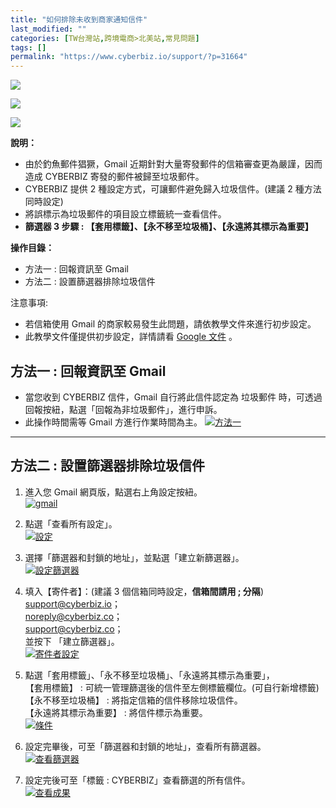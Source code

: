 ```yaml
---
title: "如何排除未收到商家通知信件"
last_modified: ""
categories: [TW台灣站,跨境電商>北美站,常見問題]
tags: []
permalink: "https://www.cyberbiz.io/support/?p=31664"
---
```


![](https://www.cyberbiz.io/support/wp-content/uploads/適用站別.png)

[![](https://www.cyberbiz.io/support/wp-content/uploads/台灣站.png)](https://www.cyberbiz.io/support/?page_id=2490)

[![](https://www.cyberbiz.io/support/wp-content/uploads/北美站.png)](https://www.cyberbiz.io/support/?page_id=9206)

**說明：**  

* 由於釣魚郵件猖獗，Gmail 近期針對大量寄發郵件的信箱審查更為嚴謹，因而造成 CYBERBIZ 寄發的郵件被歸至垃圾郵件。 
* CYBERBIZ 提供 2 種設定方式，可讓郵件避免歸入垃圾信件。(建議 2 種方法同時設定)
* 將誤標示為垃圾郵件的項目設立標籤統一查看信件。
* **篩選器 3 步驟 : 【套用標籤】、【永不移至垃圾桶】、【永遠將其標示為重要】**

**操作目錄：**

* 方法一 : 回報資訊至 Gmail
* 方法二 : 設置篩選器排除垃圾信件

注意事項:  

* 若信箱使用 Gmail 的商家較易發生此問題，請依教學文件來進行初步設定。
* 此教學文件僅提供初步設定，詳情請看 [Google 文件](https://support.google.com/mail/answer/1366858?hl=zh-Hant&expand=1) 。



## 方法一 : 回報資訊至 Gmail

* 當您收到 CYBERBIZ 信件，Gmail 自行將此信件認定為 垃圾郵件 時，可透過回報按紐，點選「回報為非垃圾郵件」，進行申訴。
* 此操作時間需等 Gmail 方進行作業時間為主。
[![方法一](https://www.cyberbiz.io/support/wp-content/uploads/如何避免未收到-CYBERBIZ-商家通知信件08.jpg)](https://www.cyberbiz.io/support/wp-content/uploads/如何避免未收到-CYBERBIZ-商家通知信件08.jpg)  

* * *

## 方法二 : 設置篩選器排除垃圾信件



1. 進入您 Gmail 網頁版，點選右上角設定按紐。  
[![gmail](https://www.cyberbiz.io/support/wp-content/uploads/如何避免未收到-CYBERBIZ-商家通知信件01.png)](https://www.cyberbiz.io/support/wp-content/uploads/如何避免未收到-CYBERBIZ-商家通知信件01.png)



2. 點選「查看所有設定」。  
[![設定](https://www.cyberbiz.io/support/wp-content/uploads/如何避免未收到-CYBERBIZ-商家通知信件02.png)](https://www.cyberbiz.io/support/wp-content/uploads/如何避免未收到-CYBERBIZ-商家通知信件02.png)



3. 選擇「篩選器和封鎖的地址」，並點選「建立新篩選器」。  
[![設定篩選器](https://www.cyberbiz.io/support/wp-content/uploads/如何避免未收到-CYBERBIZ-商家通知信件03.png)](https://www.cyberbiz.io/support/wp-content/uploads/如何避免未收到-CYBERBIZ-商家通知信件03.png)



4. 填入【寄件者】：(建議 3 個信箱同時設定，**信箱間請用 ; 分隔**)  
support@cyberbiz.io；  
noreply@cyberbiz.co；  
support@cyberbiz.co；  
並按下 「建立篩選器」。  
[![寄件者設定](https://www.cyberbiz.io/support/wp-content/uploads/如何避免未收到-CYBERBIZ-商家通知信件04.png)](https://www.cyberbiz.io/support/wp-content/uploads/如何避免未收到-CYBERBIZ-商家通知信件04.png)



5. 點選「套用標籤」、「永不移至垃圾桶」、「永遠將其標示為重要」，  
【套用標籤】 : 可統一管理篩選後的信件至左側標籤欄位。(可自行新增標籤)  
【永不移至垃圾桶】 : 將指定信箱的信件移除垃圾信件。  
【永遠將其標示為重要】 : 將信件標示為重要。  
[![條件](https://www.cyberbiz.io/support/wp-content/uploads/如何避免未收到-CYBERBIZ-商家通知信件05.png)](https://www.cyberbiz.io/support/wp-content/uploads/如何避免未收到-CYBERBIZ-商家通知信件05.png)



6. 設定完畢後，可至「篩選器和封鎖的地址」，查看所有篩選器。  
[![查看篩選器](https://www.cyberbiz.io/support/wp-content/uploads/如何避免未收到-CYBERBIZ-商家通知信件06.png)](https://www.cyberbiz.io/support/wp-content/uploads/如何避免未收到-CYBERBIZ-商家通知信件06.png)



7. 設定完後可至「標籤 : CYBERBIZ」查看篩選的所有信件。  
[![查看成果](https://www.cyberbiz.io/support/wp-content/uploads/如何避免未收到-CYBERBIZ-商家通知信件07.png)](https://www.cyberbiz.io/support/wp-content/uploads/如何避免未收到-CYBERBIZ-商家通知信件07.png)



